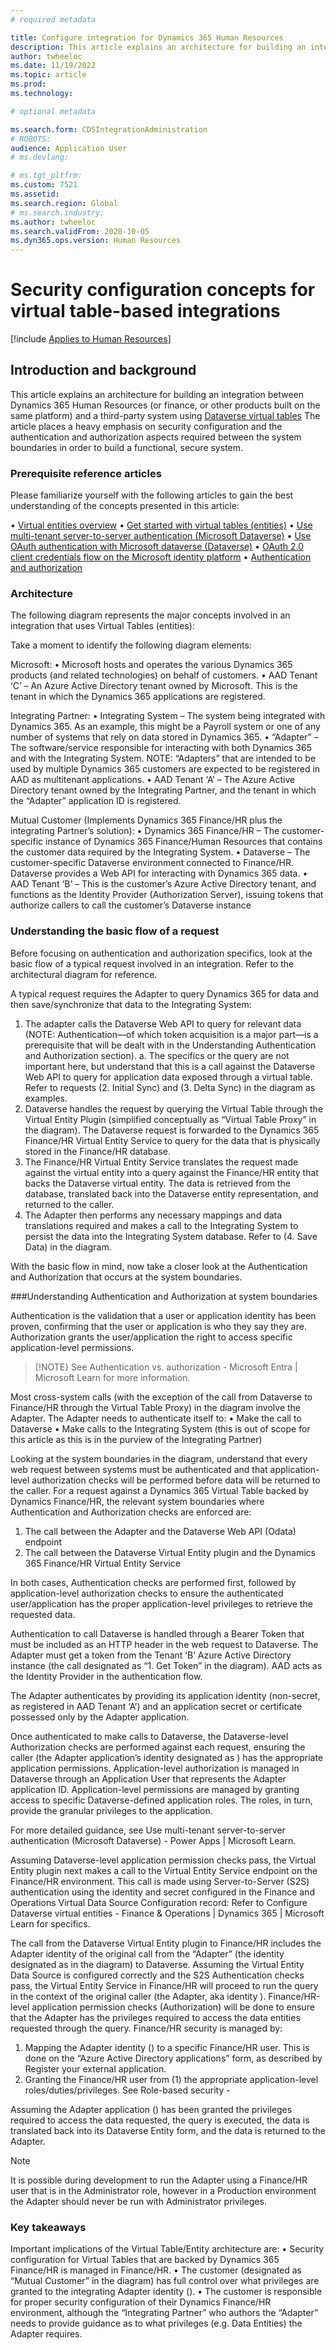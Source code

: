 ```yaml
---
# required metadata

title: Configure integration for Dynamics 365 Human Resources 
description: This article explains an architecture for building an integration between Dynamics 365 Human Resources and other systems.
author: twheeloc
ms.date: 11/19/2022
ms.topic: article
ms.prod: 
ms.technology: 

# optional metadata

ms.search.form: CDSIntegrationAdministration
# ROBOTS: 
audience: Application User
# ms.devlang: 

# ms.tgt_pltfrm: 
ms.custom: 7521
ms.assetid: 
ms.search.region: Global
# ms.search.industry: 
ms.author: twheeloc
ms.search.validFrom: 2020-10-05
ms.dyn365.ops.version: Human Resources
---
```


# Security configuration concepts for virtual table-based integrations 

[!include [Applies to Human Resources](../includes/applies-to-hr.md)]

## Introduction and background

This article explains an architecture for building an integration between Dynamics 365 Human Resources (or finance, or other products built on the same platform) and a
third-party system using [Dataverse virtual tables](/dev-itpro/power-platform/virtual-entites-overview) The article places a heavy emphasis on security configuration and
the authentication and authorization aspects required between the system boundaries in order to build a functional, secure system. 

### Prerequisite reference articles 

Please familiarize yourself with the following articles to gain the best understanding of the concepts presented in this article: 

•	[Virtual entities overview](/dev-itpro/power-platform/virtual-entities-overview) 
•	[Get started with virtual tables (entities)](developer/data-platform/virtual-entities/get-started-ve) 
•	[Use multi-tenant server-to-server authentication (Microsoft Dataverse)](/developer/data-platform/use-multi-tenant-server-server-authentication) 
•	[Use OAuth authentication with Microsoft dataverse (Dataverse)](power-apps/developer/data-platform/authenticate-oauth) 
•	[OAuth 2.0 client credentials flow on the Microsoft identity platform](/azure/active-directory/develop/v2-oauth2-client-creds-grant-flow) 
•	[Authentication and authorization](/dev-itpro/power-platform/authentication-and-authorization) 

### Architecture 

The following diagram represents the major concepts involved in an integration that uses Virtual Tables (entities): 



Take a moment to identify the following diagram elements: 

Microsoft: 
  •	Microsoft hosts and operates the various Dynamics 365 products (and related technologies) on behalf of customers. 
  •	AAD Tenant ‘C’ – An Azure Active Directory tenant owned by Microsoft. This is the tenant in which the Dynamics 365 applications are registered. 

Integrating Partner: 
  •	Integrating System – The system being integrated with Dynamics 365. As an example, this might be a Payroll system or one of any number of systems that rely on data 
  stored in Dynamics 365. 
  •	“Adapter” – The software/service responsible for interacting with both Dynamics 365 and with the Integrating System. NOTE: “Adapters” that are intended to be used 
  by multiple Dynamics 365 customers are expected to be registered in AAD as multitenant applications. 
  •	AAD Tenant ‘A’ – The Azure Active Directory tenant owned by the Integrating Partner, and the tenant in which the “Adapter” application ID is registered. 

Mutual Customer (Implements Dynamics 365 Finance/HR plus the integrating Partner’s solution): 
  •	Dynamics 365 Finance/HR – The customer-specific instance of Dynamics 365 Finance/Human Resources that contains the customer data required by the Integrating System.
  •	Dataverse – The customer-specific Dataverse environment connected to Finance/HR. Dataverse provides a Web API for interacting with Dynamics 365 data. 
  •	AAD Tenant ‘B’ – This is the customer’s Azure Active Directory tenant, and functions as the Identity Provider (Authorization Server), issuing tokens that authorize 
    callers to call the customer’s Dataverse instance


### Understanding the basic flow of a request

Before focusing on authentication and authorization specifics, look at the basic flow of a typical request involved in an integration. Refer to the architectural 
diagram for reference.

A typical request requires the Adapter to query Dynamics 365 for data and then save/synchronize that data to the Integrating System: 
1.	The adapter calls the Dataverse Web API to query for relevant data (NOTE: Authentication—of which token acquisition is a major part—is a prerequisite that will be 
    dealt with in the Understanding Authentication and Authorization section). 
    a.	The specifics or the query are not important here, but understand that this is a call against the Dataverse Web API to query for application data exposed 
    through a virtual table. Refer to requests (2. Initial Sync) and (3. Delta Sync) in the diagram as examples. 
2.	Dataverse handles the request by querying the Virtual Table through the Virtual Entity Plugin (simplified conceptually as “Virtual Table Proxy” in the diagram). The
Dataverse request is forwarded to the Dynamics 365 Finance/HR Virtual Entity Service to query for the data that is physically stored in the Finance/HR database. 
3.	The Finance/HR Virtual Entity Service translates the request made against the virtual entity into a query against the Finance/HR entity that backs the Dataverse 
virtual entity. The data is retrieved from the database, translated back into the Dataverse entity representation, and returned to the caller. 
4.	The Adapter then performs any necessary mappings and data translations required and makes a call to the Integrating System to persist the data into the Integrating 
System database. Refer to (4. Save Data) in the diagram. 

With the basic flow in mind, now take a closer look at the Authentication and Authorization that occurs at the system boundaries. 

###Understanding Authentication and Authorization at system boundaries 

Authentication is the validation that a user or application identity has been proven, confirming that the user or application is who they say they are. 
Authorization grants the user/application the right to access specific application-level permissions. 

>[!NOTE} 
>See Authentication vs. authorization - Microsoft Entra | Microsoft Learn for more information. 

Most cross-system calls (with the exception of the call from Dataverse to Finance/HR through the Virtual Table Proxy) in the diagram involve the Adapter. The Adapter 
needs to authenticate itself to: 
  •	Make the call to Dataverse 
  •	Make calls to the Integrating System (this is out of scope for this article as this is in the purview of the Integrating Partner) 

Looking at the system boundaries in the diagram, understand that every web request between systems must be authenticated and that application-level authorization checks
will be performed before data will be returned to the caller. For a request against a Dynamics 365 Virtual Table backed by Dynamics Finance/HR, the relevant system 
boundaries where Authentication and Authorization checks are enforced are: 

  1.	The call between the Adapter and the Dataverse Web API (Odata) endpoint 
  2.	The call between the Dataverse Virtual Entity plugin and the Dynamics 365 Finance/HR Virtual Entity Service 

In both cases, Authentication checks are performed first, followed by application-level authorization checks to ensure the authenticated user/application has the proper
application-level privileges to retrieve the requested data. 

Authentication to call Dataverse is handled through a Bearer Token that must be included as an HTTP header in the web request to Dataverse. The Adapter must get a token
from the Tenant ‘B’ Azure Active Directory instance (the call designated as “1. Get Token” in the diagram). AAD acts as the Identity Provider in the authentication flow.

The Adapter authenticates by providing its application identity (non-secret, as registered in AAD Tenant ‘A’) and an application secret or certificate possessed only by
the Adapter application. 

Once authenticated to make calls to Dataverse, the Dataverse-level Authorization checks are performed against each request, ensuring the caller (the Adapter 
application’s identity designated as <Guid A>) has the appropriate application permissions. Application-level authorization is managed in Dataverse through an 
Application User that represents the Adapter application ID. Application-level permissions are managed by granting access to specific Dataverse-defined application 
roles. The roles, in turn, provide the granular privileges to the application. 

For more detailed guidance, see Use multi-tenant server-to-server authentication (Microsoft Dataverse) - Power Apps | Microsoft Learn. 
  

Assuming Dataverse-level application permission checks pass, the Virtual Entity plugin next makes a call to the Virtual Entity Service endpoint on the Finance/HR 
environment. This call is made using Server-to-Server (S2S) authentication using the identity and secret configured in the Finance and Operations Virtual Data Source
Configuration record: 
  Refer to Configure Dataverse virtual entities - Finance & Operations | Dynamics 365 | Microsoft Learn for specifics. 

  The call from the Dataverse Virtual Entity plugin to Finance/HR includes the Adapter identity of the original call from the “Adapter” (the identity designated as 
  <Guid A> in the diagram) to Dataverse. Assuming the Virtual Entity Data Source is configured correctly and the S2S Authentication checks pass, the Virtual Entity Service in Finance/HR will proceed to run the query in the context of the original caller (the Adapter, aka identity <Guid A>). Finance/HR-level application permission checks (Authorization) will be done to ensure that the Adapter has the privileges required to access the data entities requested through the query. 
Finance/HR security is managed by: 
1. Mapping the Adapter identity (<Guid A>) to a specific Finance/HR user. This is done on the “Azure Active Directory applications” form, as described by Register your
   external application. 
2. Granting the Finance/HR user from (1) the appropriate application-level roles/duties/privileges. See Role-based security - 
    
    
Assuming the Adapter application (<Guid A>) has been granted the privileges required to access the data requested, the query is executed, the data is translated back 
into its Dataverse Entity form, and the data is returned to the Adapter. 

>[!NOTE]
>It is possible during development to run the Adapter using a Finance/HR user that is in the Administrator role, however in a Production environment the Adapter should 
 never be run with Administrator privileges. 

### Key takeaways 
    
Important implications of the Virtual Table/Entity architecture are: 
•	Security configuration for Virtual Tables that are backed by Dynamics 365 Finance/HR is managed in Finance/HR. 
•	The customer (designated as “Mutual Customer” in the diagram) has full control over what privileges are granted to the integrating Adapter identity (<Guid A>). 
•	The customer is responsible for proper security configuration of their Dynamics Finance/HR environment, although the “Integrating Partner” who authors the “Adapter”
  needs to provide guidance as to what privileges (e.g. Data Entities) the Adapter requires. 
 

